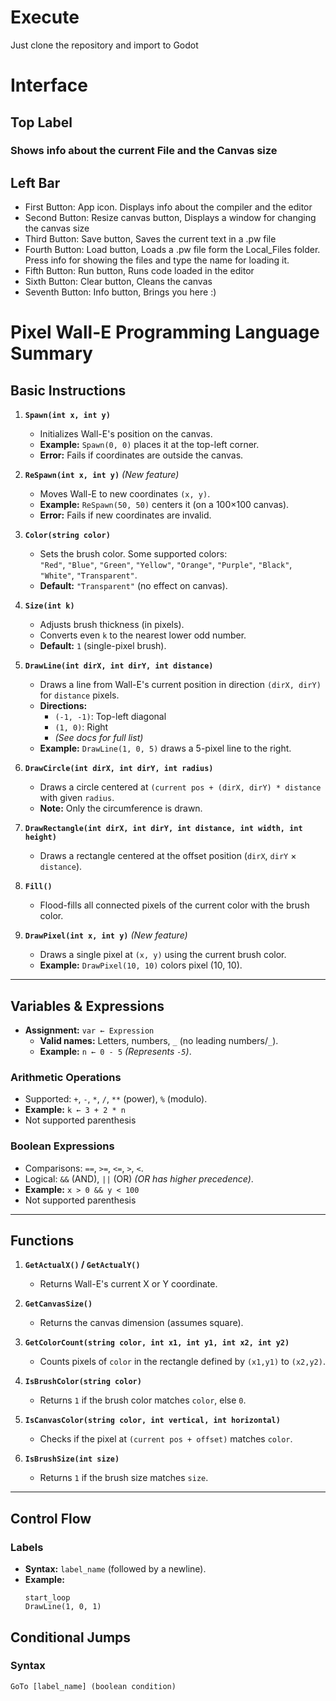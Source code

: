 # Execute
Just clone the repository and import to Godot

# Interface
## Top Label
### Shows info about the current File and the Canvas size
## Left Bar
- First Button: App icon. Displays info about the compiler and the editor
- Second Button: Resize canvas button, Displays a window for changing the canvas size
- Third Button: Save button, Saves the current text in a .pw file
- Fourth Button: Load button, Loads a .pw file form the Local_Files folder. Press info for showing the files and type the name for loading it.
- Fifth Button: Run button, Runs code loaded in the editor
- Sixth Button: Clear button, Cleans the canvas
- Seventh Button: Info button, Brings you here :)

# Pixel Wall-E Programming Language Summary

## Basic Instructions

1. **`Spawn(int x, int y)`**  
   - Initializes Wall-E's position on the canvas.  
   - **Example:** `Spawn(0, 0)` places it at the top-left corner.  
   - **Error:** Fails if coordinates are outside the canvas.  

2. **`ReSpawn(int x, int y)`** *(New feature)*  
   - Moves Wall-E to new coordinates `(x, y)`.  
   - **Example:** `ReSpawn(50, 50)` centers it (on a 100×100 canvas).  
   - **Error:** Fails if new coordinates are invalid.  

3. **`Color(string color)`**  
   - Sets the brush color. Some supported colors:  
     `"Red"`, `"Blue"`, `"Green"`, `"Yellow"`, `"Orange"`, `"Purple"`, `"Black"`, `"White"`, `"Transparent"`.  
   - **Default:** `"Transparent"` (no effect on canvas).  

4. **`Size(int k)`**  
   - Adjusts brush thickness (in pixels).  
   - Converts even `k` to the nearest lower odd number.  
   - **Default:** `1` (single-pixel brush).  

5. **`DrawLine(int dirX, int dirY, int distance)`**  
   - Draws a line from Wall-E's current position in direction `(dirX, dirY)` for `distance` pixels.  
   - **Directions:**  
     - `(-1, -1)`: Top-left diagonal  
     - `(1, 0)`: Right  
     - *(See docs for full list)*  
   - **Example:** `DrawLine(1, 0, 5)` draws a 5-pixel line to the right.  

6. **`DrawCircle(int dirX, int dirY, int radius)`**  
   - Draws a circle centered at `(current pos + (dirX, dirY) * distance` with given `radius`.  
   - **Note:** Only the circumference is drawn.  

7. **`DrawRectangle(int dirX, int dirY, int distance, int width, int height)`**  
   - Draws a rectangle centered at the offset position (`dirX`, `dirY` × `distance`).  

8. **`Fill()`**  
   - Flood-fills all connected pixels of the current color with the brush color.  

9. **`DrawPixel(int x, int y)`** *(New feature)*  
   - Draws a single pixel at `(x, y)` using the current brush color.  
   - **Example:** `DrawPixel(10, 10)` colors pixel (10, 10).  

---

## Variables & Expressions
- **Assignment:** `var ← Expression`  
  - **Valid names:** Letters, numbers, `_` (no leading numbers/`_`).  
  - **Example:** `n ← 0 - 5` *(Represents `-5`)*.  

### Arithmetic Operations
- Supported: `+`, `-`, `*`, `/`, `**` (power), `%` (modulo).  
- **Example:** `k ← 3 + 2 * n`  
- Not supported parenthesis

### Boolean Expressions
- Comparisons: `==`, `>=`, `<=`, `>`, `<`.  
- Logical: `&&` (AND), `||` (OR) *(OR has higher precedence)*.  
- **Example:** `x > 0 && y < 100`  
- Not supported parenthesis

---

## Functions
1. **`GetActualX()` / `GetActualY()`**  
   - Returns Wall-E's current X or Y coordinate.  

2. **`GetCanvasSize()`**  
   - Returns the canvas dimension (assumes square).  

3. **`GetColorCount(string color, int x1, int y1, int x2, int y2)`**  
   - Counts pixels of `color` in the rectangle defined by `(x1,y1)` to `(x2,y2)`.  

4. **`IsBrushColor(string color)`**  
   - Returns `1` if the brush color matches `color`, else `0`.  

5. **`IsCanvasColor(string color, int vertical, int horizontal)`**  
   - Checks if the pixel at `(current pos + offset)` matches `color`.  

6. **`IsBrushSize(int size)`**  
   - Returns `1` if the brush size matches `size`.  

---

## Control Flow
### Labels
- **Syntax:** `label_name` (followed by a newline).  
- **Example:**  
  ```plaintext
  start_loop
  DrawLine(1, 0, 1)

## Conditional Jumps

### Syntax
```plaintext
GoTo [label_name] (boolean condition)